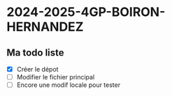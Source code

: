 # 2024-2025-4GP-BOIRON-HERNANDEZ

## Ma todo liste

- [x] Créer le dépot
- [ ] Modifier le fichier principal
- [ ] Encore une modif locale pour tester
